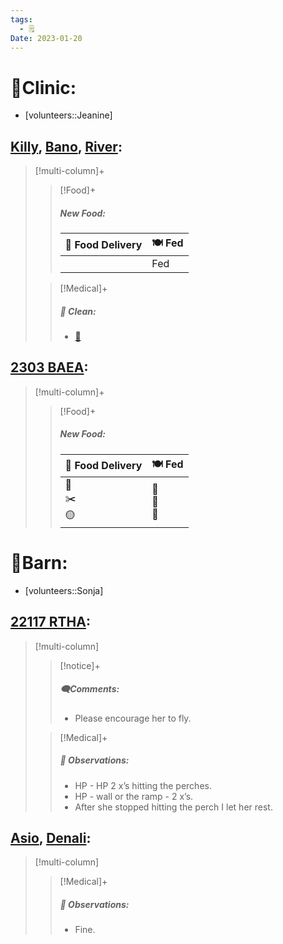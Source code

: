```yaml
---
tags:
  - 🗒️
Date: 2023-01-20
---
```


# 🏥Clinic:
- [volunteers::Jeanine]

## [Killy](../RARE%20Birds/Ed%20Birds/Killy.md), [Bano](../RARE%20Birds/Ed%20Birds/Bano.md), [River](../RARE%20Birds/Ed%20Birds/River.md):
> [!multi-column]+
>
>> [!Food]+
>> ##### New Food:
>> |🚚 Food Delivery| 🍽️ Fed|
>> |---|---|
>>||Fed
>
>> [!Medical]+
>>##### 🫧 Clean:
>> - [🧽](../Admin/Codes/Scrubbed%20cage.md)

## [2303 BAEA](../RARE%20Birds/2303%20BAEA.md):
> [!multi-column]+
>
>> [!Food]+
>> ##### New Food:
>> |🚚 Food Delivery| 🍽️ Fed|
>> |---|---|
>>|🫱<br>✂️<br>🟡|🐀<br>🐀<br>🐀

# 🏡Barn:
- [volunteers::Sonja]

## [22117 RTHA](../RARE%20Birds/22117%20RTHA.md):
> [!multi-column]
>
>> [!notice]+
>> ##### 🗨️Comments:
>> - Please encourage her to fly.
>
>> [!Medical]+
>> ##### 🔭 Observations:
>> - HP - HP 2 x’s hitting the perches. 
>> - HP - wall or the ramp - 2 x’s. 
>> - After she stopped hitting the perch I let her rest. 

## [Asio](../RARE%20Birds/Ed%20Birds/Asio.md), [Denali](../RARE%20Birds/Ed%20Birds/Denali.md):
> [!multi-column]
>
>> [!Medical]+
>> ##### 🔭 Observations:
>> - Fine.

